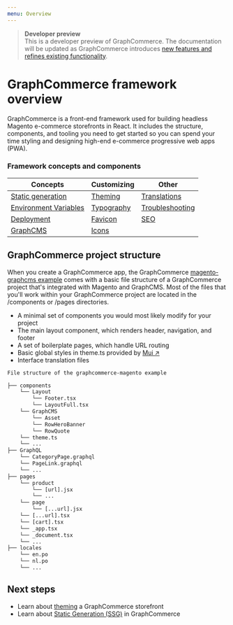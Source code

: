 ```yaml
---
menu: Overview
---
```


<div data-nosnippet>

> **Developer preview**  
> This is a developer preview of GraphCommerce. The documentation will be
> updated as GraphCommerce introduces
> [new features and refines existing functionality](https://github.com/graphcommerce-org/graphcommerce/releases).

</div>

# GraphCommerce framework overview

GraphCommerce is a front-end framework used for building headless Magento
e-commerce storefronts in React. It includes the structure, components, and
tooling you need to get started so you can spend your time styling and designing
high-end e-commerce progressive web apps (PWA).

### Framework concepts and components

| Concepts                                                       | Customizing                              | Other                                              |
| -------------------------------------------------------------- | ---------------------------------------- | -------------------------------------------------- |
| [Static generation](../framework/static-generation.md)         | [Theming](../framework/theming.md)       | [Translations](../framework/translations.md)       |
| [Environment Variables](../framework/environment-variables.md) | [Typography](../framework/typography.md) | [Troubleshooting](../framework/troubleshooting.md) |
| [Deployment](../framework/deployment.md)                       | [Favicon](../framework/favicon.md)       | [SEO](../framework/seo.md)                         |
| [GraphCMS](../framework/graphcms.md)                           | [Icons](../framework//icons.md)          |                                                    |

## GraphCommerce project structure

When you create a GraphCommerce app, the GraphCommerce
[magento-graphcms example](../getting-started/readme.md) comes with a basic file
structure of a GraphCommerce project that's integrated with Magento and
GraphCMS. Most of the files that you'll work within your GraphCommerce project
are located in the /components or /pages directories.

- A minimal set of components you would most likely modify for your project
- The main layout component, which renders header, navigation, and footer
- A set of boilerplate pages, which handle URL routing
- Basic global styles in theme.ts provided by
  [Mui ↗](https://mui.com/customization/default-theme/)
- Interface translation files

```txt
File structure of the graphcommerce-magento example

├── components
    └── Layout
        └── Footer.tsx
        └── LayoutFull.tsx
    └── GraphCMS
        └── Asset
        └── RowHeroBanner
        └── RowQuote
    └── theme.ts
    └── ...
├── GraphQL
    └── CategoryPage.graphql
    └── PageLink.graphql
    └── ...
├── pages
    └── product
        └── [url].jsx
        └── ...
    └── page
        └── [...url].jsx
    └── [...url].tsx
    └── [cart].tsx
    └── _app.tsx
    └── _document.tsx
    └── ...
├── locales
    └── en.po
    └── nl.po
    └── ...
```

## Next steps

- Learn about [theming](../framework/theming.md) a GraphCommerce storefront
- Learn about [Static Generation (SSG)](../framework/static-generation.md) in
  GraphCommerce
